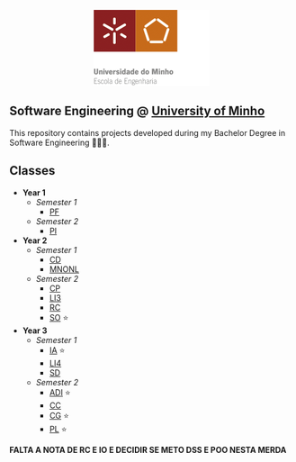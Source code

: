 
<p align="center">
  <img  src="/LEI/images/Logo.png">
</p>

## Software Engineering @ [University of Minho][uminho]

 [uminho]: https://www.uminho.pt/EN/

This repository contains projects developed during my Bachelor Degree in Software Engineering 🧑🏻‍🎓.


## Classes

- **Year 1**
  - *Semester 1*
    - [PF](LEI/1%20Year/1%20Semester/PF)
  - *Semester 2*
    - [PI](LEI/1%20Year/2%20Semester/PI)
- **Year 2**
  - *Semester 1*
    - [CD](LEI/2%20Year/1%20Semester/CD)
    - [MNONL](LEI/2%20Year/1%20Semester/MNONL)
  - *Semester 2*
    - [CP](LEI/2%20Year/2%20Semester/CP)
    - [LI3](LEI/2%20Year/2%20Semester/LI3)
    - [RC](LEI/2%20Year/2%20Semester/RC)
    - [SO](LEI/2%20Year/2%20Semester/SO)   ⭐
- **Year 3**
  - *Semester 1*
    - [IA](LEI/3%20Year/1%20Semester/IA)   ⭐
    - [LI4](LEI/3%20Year/1%20Semester/LI4)
    - [SD](LEI/3%20Year/1%20Semester/SD)
  - *Semester 2*
    - [ADI](LEI/3%20Year/2%20Semester/ADI) ⭐
    - [CC](LEI/3%20Year/2%20Semester/CC)
    - [CG](LEI/3%20Year/2%20Semester/CG)   ⭐
    - [PL](LEI/3%20Year/2%20Semester/PL)   ⭐


**FALTA A NOTA DE RC E IO E DECIDIR SE METO DSS E POO NESTA MERDA**
    
